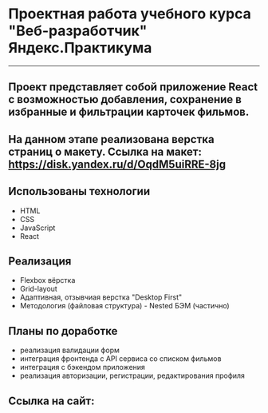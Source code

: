 # Проектная работа учебного курса "Веб-разработчик" Яндекс.Практикума
---
Проект представляет собой приложение React с возможностью добавления, сохранение в избранные и фильтрации карточек фильмов.
---
На данном этапе реализована верстка страниц о макету.
Ссылка на макет:
https://disk.yandex.ru/d/OqdM5uiRRE-8jg
---
## Использованы технологии
* HTML
* CSS
* JavaScript
* React

## Реализация
* Flexbox вёрстка
* Grid-layout
* Адаптивная, отзывчиая верстка "Desktop First"
* Методология (файловая структура) - Nested БЭМ (частично)

## Планы по доработке
* реализация валидации форм
* интеграция фронтенда с API сервиса со списком фильмов
* интеграция с бэкендом приложения
* реализация авторизации, регистрации, редактирования профиля

## Ссылка на сайт: